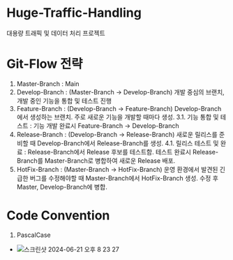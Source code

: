 # Huge-Traffic-Handling
대용량 트래픽 및 데이터 처리 프로젝트

# Git-Flow 전략
1. Master-Branch : Main
2. Develop-Branch : (Master-Branch -> Develop-Branch) 개발 중심의 브랜치, 개발 중인 기능을 통합 및 테스트 진행
3. Feature-Branch : (Develop-Branch -> Feature-Branch) Develop-Branch에서 생성하는 브랜치. 주로 새로운 기능을 개발할 때마다 생성.
  3.1. 기능 통합 및 테스트 : 기능 개발 완료시 Feature-Branch -> Develop-Branch
4. Release-Branch : (Develop-Branch -> Release-Branch) 새로운 릴리스를 준비할 때 Develop-Branch에서 Release-Branch를 생성.
  4.1. 릴리스 테스트 및 완료 : Release-Branch에서 Release 후보를 테스트함. 테스트 완료시 Release-Branch를 Master-Branch로 병합하여 새로운 Release 배포.
5. HotFix-Branch : (Master-Branch -> HotFix-Branch) 운영 환경에서 발견된 긴급한 버그를 수정해야할 때 Master-Branch에서 HotFix-Branch 생성. 수정 후 Master, Develop-Branch에 병합.

# Code Convention
1. PascalCase
  - ![스크린샷 2024-06-21 오후 8 23 27](https://github.com/shwhdgns/Huge-Traffic-Handling/assets/55942478/d4df56ce-6563-492e-b597-bbd13ebf4faa)

